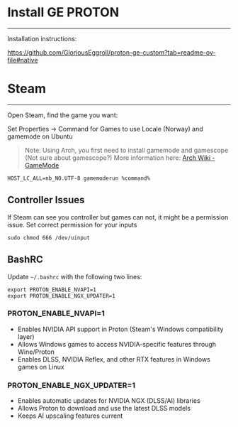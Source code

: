 # Install GE PROTON
--------------------

Installation instructions:

https://github.com/GloriousEggroll/proton-ge-custom?tab=readme-ov-file#native


# Steam
---------

Open Steam, find the game you want:

Set Properties -> Command for Games to use Locale (Norway) and gamemode on Ubuntu

> Note: Using Arch, you first need to install gamemode and gamescope (Not sure about gamescope?)
> More information here: [Arch Wiki - GameMode](https://wiki.archlinux.org/title/GameMode)
> 

```shell
HOST_LC_ALL=nb_NO.UTF-8 gamemoderun %command%
```

## Controller Issues

If Steam can see you controller but games can not, it might be a permission issue. Set correct permission for your inputs

```shell
sudo chmod 666 /dev/uinput
```

## BashRC 

Update `~/.bashrc` with the following two lines:

```shell
export PROTON_ENABLE_NVAPI=1
export PROTON_ENABLE_NGX_UPDATER=1
```
### PROTON_ENABLE_NVAPI=1

- Enables NVIDIA API support in Proton (Steam's Windows compatibility layer)
- Allows Windows games to access NVIDIA-specific features through Wine/Proton
- Enables DLSS, NVIDIA Reflex, and other RTX features in Windows games on Linux

### PROTON_ENABLE_NGX_UPDATER=1

- Enables automatic updates for NVIDIA NGX (DLSS/AI) libraries
- Allows Proton to download and use the latest DLSS models
- Keeps AI upscaling features current
